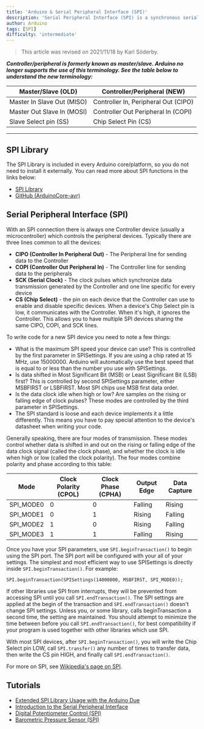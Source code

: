 ```yaml
---
title: 'Arduino & Serial Peripheral Interface (SPI)'
description: 'Serial Peripheral Interface (SPI) is a synchronous serial data protocol used by microcontrollers for communicating with one or more peripheral devices quickly over short distances.'
author: Arduino
tags: [SPI]
difficulty: 'intermediate'
---
```


>This article was revised on 2021/11/18 by Karl Söderby.

***Controller/peripheral is formerly known as master/slave. Arduino no longer supports the use of this terminology. See the table below to understand the new terminology:***

| Master/Slave (OLD)         | Controller/Peripheral (NEW)          |
| -------------------------- | ------------------------------------ |
| Master In Slave Out (MISO) | Controller In, Peripheral Out (CIPO) |
| Master Out Slave In (MOSI) | Controller Out Peripheral In (COPI)  |
| Slave Select pin (SS)      | Chip Select Pin (CS)                 |

---

## SPI Library

The SPI Library is included in every Arduino core/platform, so you do not need to install it externally. You can read more about SPI functions in the links below:

- [SPI Library](https://docs.arduino.cc/language-reference/en/functions/communication/SPI/)
- [GitHub (ArduinoCore-avr)](https://github.com/arduino/ArduinoCore-avr/tree/master/libraries/SPI)

## Serial Peripheral Interface (SPI)

With an SPI connection there is always one Controller device (usually a microcontroller) which controls the peripheral devices. Typically there are three lines common to all the devices:

- **CIPO (Controller In Peripheral Out)** - The Peripheral line for sending data to the Controller
- **COPI (Controller Out Peripheral In)** - The Controller line for sending data to the peripherals
- **SCK (Serial Clock)** - The clock pulses which synchronize data transmission generated by the Controller
and one line specific for every device
- **CS (Chip Select)** - the pin on each device that the Controller can use to enable and disable specific devices.
When a device's Chip Select pin is low, it communicates with the Controller. When it's high, it ignores the Controller. This allows you to have multiple SPI devices sharing the same CIPO, COPI, and SCK lines.

To write code for a new SPI device you need to note a few things:

- What is the maximum SPI speed your device can use? This is controlled by the first parameter in SPISettings. If you are using a chip rated at 15 MHz, use 15000000. Arduino will automatically use the best speed that is equal to or less than the number you use with SPISettings.
- Is data shifted in Most Significant Bit (MSB) or Least Significant Bit (LSB) first? This is controlled by second SPISettings parameter, either MSBFIRST or LSBFIRST. Most SPI chips use MSB first data order.
- Is the data clock idle when high or low? Are samples on the rising or falling edge of clock pulses? These modes are controlled by the third parameter in SPISettings.
- The SPI standard is loose and each device implements it a little differently. This means you have to pay special attention to the device's datasheet when writing your code.

Generally speaking, there are four modes of transmission. These modes control whether data is shifted in and out on the rising or falling edge of the data clock signal (called the clock phase), and whether the clock is idle when high or low (called the clock polarity). The four modes combine polarity and phase according to this table:

| Mode      | Clock Polarity (CPOL) | Clock Phase (CPHA) | Output Edge | Data Capture |
| --------- | --------------------- | ------------------ | ----------- | ------------ |
| SPI_MODE0 | 0                     | 0                  | Falling     | Rising       |
| SPI_MODE1 | 0                     | 1                  | Rising      | Falling      |
| SPI_MODE2 | 1                     | 0                  | Rising      | Falling      |
| SPI_MODE3 | 1                     | 1                  | Falling     | Rising       |

Once you have your SPI parameters, use `SPI.beginTransaction()` to begin using the SPI port. The SPI port will be configured with your all of your settings. The simplest and most efficient way to use SPISettings is directly inside `SPI.beginTransaction()`. For example:

```arduino
SPI.beginTransaction(SPISettings(14000000, MSBFIRST, SPI_MODE0));
```

If other libraries use SPI from interrupts, they will be prevented from accessing SPI until you call `SPI.endTransaction()`. The SPI settings are applied at the begin of the transaction and `SPI.endTransaction()` doesn't change SPI settings. Unless you, or some library, calls beginTransaction a second time, the setting are maintained. You should attempt to minimize the time between before you call `SPI.endTransaction()`, for best compatibility if your program is used together with other libraries which use SPI.

With most SPI devices, after `SPI.beginTransaction()`, you will write the Chip Select pin LOW, call `SPI.transfer()` any number of times to transfer data, then write the CS pin HIGH, and finally call `SPI.endTransaction()`.

For more on SPI, see [Wikipedia's page on SPI](http://en.wikipedia.org/wiki/Serial_Peripheral_Interface_Bus#Mode_Numbers).

## Tutorials

- [Extended SPI Library Usage with the Arduino Due](/tutorials/due/due-extended-spi)
- [Introduction to the Serial Peripheral Interface](/tutorials/generic/introduction-to-the-serial-peripheral-interface)
- [Digital Potentiometer Control (SPI)](/tutorials/communication/DigitalPotControl)
- [Barometric Pressure Sensor (SPI)](/tutorials/communication/BarometricPressureSensor)
